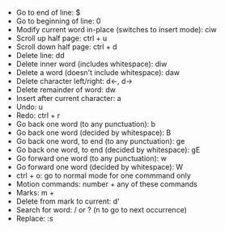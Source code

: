 - Go to end of line: $
- Go to beginning of line: 0
- Modify current word in-place (switches to insert mode): ciw
- Scroll up half page: ctrl + u
- Scroll down half page: ctrl + d 
- Delete line: dd
- Delete inner word (includes whitespace): diw
- Delete a word (doesn't include whitespace): daw
- Delete character left/right: d<-, d->
- Delete remainder of word: dw
- Insert after current character: a
- Undo: u
- Redo: ctrl + r
- Go back one word (to any punctuation): b
- Go back one word (decided by whitespace): B
- Go back one word, to end (to any punctuation): ge
- Go back one word, to end (decided by whitespace): gE
- Go forward one word (to any punctuation): w
- Go forward one word (decided by whitespace): W
- ctrl + o: go to normal mode for one commmand only
- Motion commands: number + any of these commands
- Marks: m + <a-z> 
- Delete from mark to current: d'<a-z>
- Search for word: / or ? (n to go to next occurrence)
- Replace: :s
